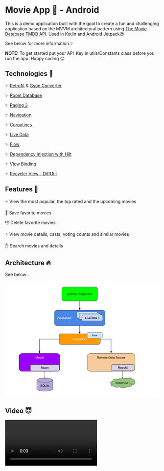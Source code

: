 # Movie App 🎥 -  Android
This is a demo application built with the goal to create a fun and challenging application based on the MVVM architectural pattern using [The Movie Database TMDB API](https://www.themoviedb.org/documentation/api).
Used in Kotlin and Android Jetpack😍

See below for more information.✨

**NOTE:**
To get started put your API_Key in utils/Constants class before you run the app. Happy coding 😍

## Technologies 👀

✨ [Retrofit](https://square.github.io/retrofit/) & [Gson Converter](https://square.github.io/retrofit/)

✨ [Room Database](https://developer.android.com/jetpack/androidx/releases/room) 

✨ [Paging 3](https://developer.android.com/topic/libraries/architecture/paging/v3-overview)

✨ [Navigation](https://developer.android.com/guide/navigation/navigation-getting-started)

✨ [Coroutines](https://kotlinlang.org/docs/coroutines-overview.html)

✨ [Live Data](https://developer.android.com/topic/libraries/architecture/livedata)

✨ [Flow](https://developer.android.com/kotlin/flow)

✨ [Dependency injection with Hilt](https://developer.android.com/training/dependency-injection/hilt-android)

✨ [View Binding](https://developer.android.com/topic/libraries/view-binding)

✨ [Recycler View - DiffUtil](https://developer.android.com/reference/androidx/recyclerview/widget/DiffUtil)

## Features 👯

⭐ View the most popular, the top rated and the upcoming movies

💛 Save favorite movies

👎 Delete favorite movies

⭐ View movie details, casts, voting counts and similar movies

✋ Search movies and details

## Architecture 🔥

See below :

![MVVM](./Images/MVVM.png)

## Video 😇

![Demo](https://user-images.githubusercontent.com/64223309/150855743-24d73ab9-1bc8-4841-a7a1-de81a640e12e.mp4)



